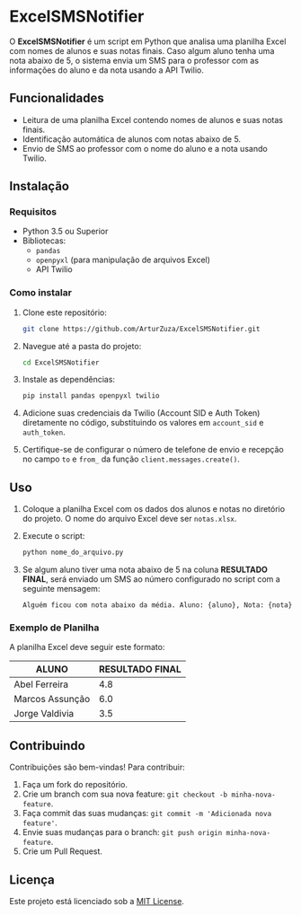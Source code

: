 # ExcelSMSNotifier

O **ExcelSMSNotifier** é um script em Python que analisa uma planilha Excel com nomes de alunos e suas notas finais. Caso algum aluno tenha uma nota abaixo de 5, o sistema envia um SMS para o professor com as informações do aluno e da nota usando a API Twilio.

## Funcionalidades

- Leitura de uma planilha Excel contendo nomes de alunos e suas notas finais.
- Identificação automática de alunos com notas abaixo de 5.
- Envio de SMS ao professor com o nome do aluno e a nota usando Twilio.

## Instalação

### Requisitos

- Python 3.5 ou Superior
- Bibliotecas:
  - `pandas`
  - `openpyxl` (para manipulação de arquivos Excel)
  - API Twilio

### Como instalar

1. Clone este repositório:
    ```bash
    git clone https://github.com/ArturZuza/ExcelSMSNotifier.git
    ```

2. Navegue até a pasta do projeto:
    ```bash
    cd ExcelSMSNotifier
    ```

3. Instale as dependências:
    ```bash
    pip install pandas openpyxl twilio
    ```

4. Adicione suas credenciais da Twilio (Account SID e Auth Token) diretamente no código, substituindo os valores em `account_sid` e `auth_token`.

5. Certifique-se de configurar o número de telefone de envio e recepção no campo `to` e `from_` da função `client.messages.create()`.

## Uso

1. Coloque a planilha Excel com os dados dos alunos e notas no diretório do projeto. O nome do arquivo Excel deve ser `notas.xlsx`.
   
2. Execute o script:
    ```bash
    python nome_do_arquivo.py
    ```

3. Se algum aluno tiver uma nota abaixo de 5 na coluna **RESULTADO FINAL**, será enviado um SMS ao número configurado no script com a seguinte mensagem:
    ```
    Alguém ficou com nota abaixo da média. Aluno: {aluno}, Nota: {nota}
    ```

### Exemplo de Planilha

A planilha Excel deve seguir este formato:

| ALUNO           | RESULTADO FINAL |
|-----------------|-----------------|
| Abel Ferreira   | 4.8             |
| Marcos Assunção | 6.0             |
| Jorge Valdivia  | 3.5             |

## Contribuindo

Contribuições são bem-vindas! Para contribuir:

1. Faça um fork do repositório.
2. Crie um branch com sua nova feature: `git checkout -b minha-nova-feature`.
3. Faça commit das suas mudanças: `git commit -m 'Adicionada nova feature'`.
4. Envie suas mudanças para o branch: `git push origin minha-nova-feature`.
5. Crie um Pull Request.

## Licença

Este projeto está licenciado sob a [MIT License](LICENSE).
